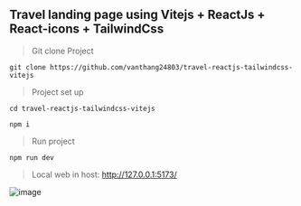 ## Travel landing page using Vitejs  + ReactJs + React-icons + TailwindCss

>Git clone Project

```
git clone https://github.com/vanthang24803/travel-reactjs-tailwindcss-vitejs
```

>Project set up
```
cd travel-reactjs-tailwindcss-vitejs
```

```
npm i 
```
>Run project

```
npm run dev
```
>Local web in host: http://127.0.0.1:5173/

![image](https://user-images.githubusercontent.com/101810628/230570706-ae4bf237-e9b7-4fe6-83de-5c2eca446703.png)


